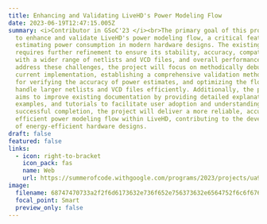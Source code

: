 ```yaml
---
title: Enhancing and Validating LiveHD's Power Modeling Flow
date: 2023-06-19T12:47:15.005Z
summary: <﻿i>Contributor in GSoC'23 </i><br>The primary goal of this project is
  to enhance and validate LiveHD's power modeling flow, a critical feature for
  estimating power consumption in modern hardware designs. The existing flow
  requires further refinement to ensure its stability, accuracy, compatibility
  with a wider range of netlists and VCD files, and overall performance. To
  address these challenges, the project will focus on methodically debugging the
  current implementation, establishing a comprehensive validation methodology
  for verifying the accuracy of power estimates, and optimizing the flow to
  handle larger netlists and VCD files efficiently. Additionally, the project
  aims to improve existing documentation by providing detailed explanations,
  examples, and tutorials to facilitate user adoption and understanding. Upon
  successful completion, the project will deliver a more reliable, accurate, and
  efficient power modeling flow within LiveHD, contributing to the development
  of energy-efficient hardware designs.
draft: false
featured: false
links:
  - icon: right-to-bracket
    icon_pack: fas
    name: Web
    url: https://summerofcode.withgoogle.com/programs/2023/projects/ua987TH3
image:
  filename: 68747470733a2f2f6d6173632e736f652e756373632e6564752f6c6f676f732f6c6976656864352e706e67.png
  focal_point: Smart
  preview_only: false
---
```

